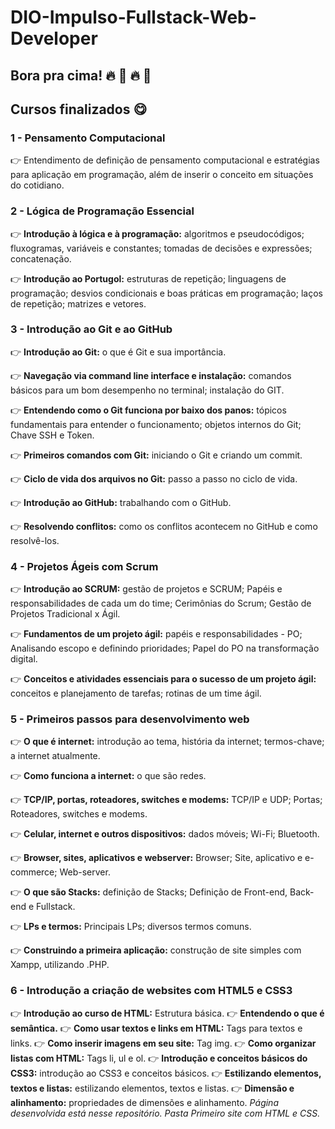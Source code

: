# DIO-Impulso-Fullstack-Web-Developer
## Bora pra cima! 🔥 🚀 🔥 🚀


## Cursos finalizados 😋 
### 1 - Pensamento Computacional  
  👉 Entendimento de definição de pensamento computacional e estratégias para aplicação em programação, além de inserir o conceito em situações do cotidiano.

### 2 - Lógica de Programação Essencial 
  👉 **Introdução à lógica e à programação:** algoritmos e pseudocódigos; fluxogramas, variáveis e constantes; tomadas de decisões e expressões; concatenação.

  👉 **Introdução ao Portugol:** estruturas de repetição; linguagens de programação; desvios condicionais e boas práticas em programação; laços de repetição; matrizes e vetores. 

### 3 - Introdução ao Git e ao GitHub
  👉 **Introdução ao Git:** o que é Git e sua importância.

  👉 **Navegação via command line interface e instalação:** comandos básicos para um bom desempenho no terminal; instalação do GIT. 

  👉 **Entendendo como o Git funciona por baixo dos panos:** tópicos fundamentais para entender o funcionamento; objetos internos do Git; Chave SSH e Token.

  👉 **Primeiros comandos com Git:** iniciando o Git e criando um commit.

  👉 **Ciclo de vida dos arquivos no Git:** passo a passo no ciclo de vida.

  👉 **Introdução ao GitHub:** trabalhando com o GitHub.

  👉 **Resolvendo conflitos:** como os conflitos acontecem no GitHub e como resolvê-los. 

### 4 - Projetos Ágeis com Scrum
  👉 **Introdução ao SCRUM:** gestão de projetos e SCRUM; Papéis e responsabilidades de cada um do time; Cerimônias do Scrum; Gestão de Projetos Tradicional x Ágil.

  👉 **Fundamentos de um projeto ágil:** papéis e responsabilidades - PO; Analisando escopo e definindo prioridades; Papel do PO na transformação digital.

  👉 **Conceitos e atividades essenciais para o sucesso de um projeto ágil:** conceitos e planejamento de tarefas; rotinas de um time ágil. 

### 5 - Primeiros passos para desenvolvimento web
  👉 **O que é internet:** introdução ao tema, história da internet; termos-chave; a internet atualmente.
  
  👉 **Como funciona a internet:** o que são redes.
  
  👉 **TCP/IP, portas, roteadores, switches e modems:** TCP/IP e UDP; Portas; Roteadores, switches e modems. 
  
  👉 **Celular, internet e outros dispositivos:** dados móveis; Wi-Fi; Bluetooth.

  👉 **Browser, sites, aplicativos e webserver:** Browser; Site, aplicativo e e-commerce; Web-server.

  👉 **O que são Stacks:** definição de Stacks; Definição de Front-end, Back-end e Fullstack. 
  
  👉 **LPs e termos:** Principais LPs; diversos termos comuns. 
  
  👉 **Construindo a primeira aplicação:** construção de site simples com Xampp, utilizando .PHP. 

### 6 - Introdução a criação de websites com HTML5 e CSS3
 👉 **Introdução ao curso de HTML:** Estrutura básica.
 👉 **Entendendo o que é semântica.** 
 👉 **Como usar textos e links em HTML:** Tags para textos e links. 
 👉 **Como inserir imagens em seu site:** Tag img.
 👉 **Como organizar listas com HTML:** Tags li, ul e ol. 
 👉 **Introdução e conceitos básicos do CSS3:** introdução ao CSS3 e conceitos básicos.
 👉 **Estilizando elementos, textos e listas:** estilizando elementos, textos e listas. 
 👉 **Dimensão e alinhamento:** propriedades de dimensões e alinhamento. 
 *Página desenvolvida está nesse repositório. Pasta Primeiro site com HTML e CSS.*



